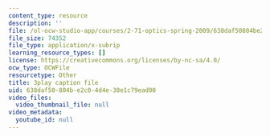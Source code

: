 ```yaml
---
content_type: resource
description: ''
file: /ol-ocw-studio-app/courses/2-71-optics-spring-2009/638daf50804be2c04d4e38e1c79ead00_Q84-DIyl5wQ.srt
file_size: 74352
file_type: application/x-subrip
learning_resource_types: []
license: https://creativecommons.org/licenses/by-nc-sa/4.0/
ocw_type: OCWFile
resourcetype: Other
title: 3play caption file
uid: 638daf50-804b-e2c0-4d4e-38e1c79ead00
video_files:
  video_thumbnail_file: null
video_metadata:
  youtube_id: null
---
```

